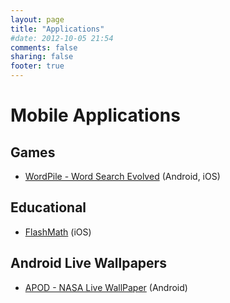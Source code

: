 ```yaml
---
layout: page
title: "Applications"
#date: 2012-10-05 21:54
comments: false
sharing: false
footer: true
---
```


# Mobile Applications

## Games
- [WordPile - Word Search Evolved](wordpile) (Android, iOS)

## Educational
- [FlashMath](flash-math) (iOS)

## Android Live Wallpapers

- [APOD - NASA Live WallPaper](apod) (Android)
